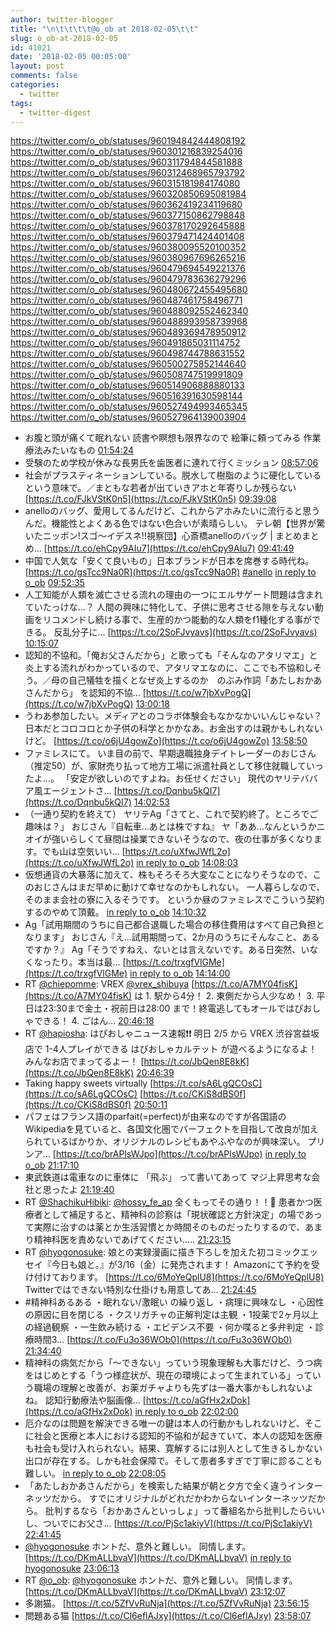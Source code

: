 ```yaml
---
author: twitter-blogger
title: "\n\t\t\t\t@o_ob at 2018-02-05\t\t"
slug: o_ob-at-2018-02-05
id: 41021
date: '2018-02-05 00:05:00'
layout: post
comments: false
categories:
  - twitter
tags:
  - twitter-digest
---
```


https://twitter.com/o_ob/statuses/960194842444808192 https://twitter.com/o_ob/statuses/960301216839254016 https://twitter.com/o_ob/statuses/960311794844581888 https://twitter.com/o_ob/statuses/960312468965793792 https://twitter.com/o_ob/statuses/960315181984174080 https://twitter.com/o_ob/statuses/960320850695081984 https://twitter.com/o_ob/statuses/960362419234119680 https://twitter.com/o_ob/statuses/960377150862798848 https://twitter.com/o_ob/statuses/960378170292645888 https://twitter.com/o_ob/statuses/960379471424401408 https://twitter.com/o_ob/statuses/960380095520100352 https://twitter.com/o_ob/statuses/960380967696265216 https://twitter.com/o_ob/statuses/960479694549221376 https://twitter.com/o_ob/statuses/960479783636279296 https://twitter.com/o_ob/statuses/960480672455495680 https://twitter.com/o_ob/statuses/960487461758496771 https://twitter.com/o_ob/statuses/960488092552462340 https://twitter.com/o_ob/statuses/960488993958739968 https://twitter.com/o_ob/statuses/960489369478950912 https://twitter.com/o_ob/statuses/960491865031114752 https://twitter.com/o_ob/statuses/960498744788631552 https://twitter.com/o_ob/statuses/960500275852144640 https://twitter.com/o_ob/statuses/960508747519991809 https://twitter.com/o_ob/statuses/960514906888880133 https://twitter.com/o_ob/statuses/960516391630598144 https://twitter.com/o_ob/statuses/960527494993465345 https://twitter.com/o_ob/statuses/960527964139003904  

*   お腹と頭が痛くて眠れない 読書や瞑想も限界なので 絵筆に頼ってみる 作業療法みたいなもの [01:54:24](https://twitter.com/o_ob/statuses/960194842444808192)
*   受験のため学校が休みな長男氏を歯医者に連れて行くミッション [08:57:06](https://twitter.com/o_ob/statuses/960301216839254016)
*   社会がプラスティネーションしている。脱水して樹脂のように硬化しているという意味で。／まともな若者が出ていきアホと年寄りしか残らない [https://t.co/FJkVStK0n5](https://t.co/FJkVStK0n5) [09:39:08](https://twitter.com/o_ob/statuses/960311794844581888)
*   anelloのバッグ、愛用してるんだけど、これからアホみたいに流行ると思うんだ。機能性とよくある色ではない色合いが素晴らしい。 テレ朝【世界が驚いたニッポン!スゴ～イデスネ!!視察団】心斎橋anelloのバッグ | まとめまとめ… [https://t.co/ehCpy9AIu7](https://t.co/ehCpy9AIu7) [09:41:49](https://twitter.com/o_ob/statuses/960312468965793792)
*   中国で人気な「安くて良いもの」日本ブランドが日本を席巻する時代ね。 [https://t.co/gsTcc9Na0R](https://t.co/gsTcc9Na0R) [#anello](https://twitter.com/search?q=%23anello&src=hash) [in reply to o_ob](https://twitter.com/o_ob/statuses/960312468965793792) [09:52:35](https://twitter.com/o_ob/statuses/960315181984174080)
*   人工知能が人類を滅亡させる流れの理由の一つにエルサゲート問題は含まれていたっけな…？ 人間の興味に特化して、子供に思考させる隙を与えない動画をリコメンドし続ける事で、生産的かつ能動的な人類をf1種化する事ができる。 反乱分子に… [https://t.co/2SoFJvyavs](https://t.co/2SoFJvyavs) [10:15:07](https://twitter.com/o_ob/statuses/960320850695081984)
*   認知的不協和。「俺お父さんだから」と歌っても「そんなのアタリマエ」と炎上する流れがわかっているので、アタリマエなのに、ここでも不協和しそう。／母の自己犠牲を描くとなぜ炎上するのか　のぶみ作詞「あたしおかあさんだから」 を認知的不協… [https://t.co/w7jbXvPogQ](https://t.co/w7jbXvPogQ) [13:00:18](https://twitter.com/o_ob/statuses/960362419234119680)
*   うわあ参加したい。メディアとのコラボ体験会もなかなかいいんじゃない？日本だとコロコロとか子供の科学とかかなあ。お金出すのは親かもしれないけど。 [https://t.co/o6jU4gowZo](https://t.co/o6jU4gowZo) [13:58:50](https://twitter.com/o_ob/statuses/960377150862798848)
*   ファミレスにて。 いま目の前で、早期退職独身デイトレーダーのおじさん（推定50）が、家財売り払って地方工場に派遣社員として移住就職していったよ…。 「安定が欲しいのですよね。お任せください」 現代のヤリテババア風エージェントさ… [https://t.co/Dqnbu5kQI7](https://t.co/Dqnbu5kQI7) [14:02:53](https://twitter.com/o_ob/statuses/960378170292645888)
*   （一通り契約を終えて） ヤリテAg「さてと、これで契約終了。ところでご趣味は？」 おじさん『自転車…あとは株ですね』 ヤ「ああ…なんというかニオイが強いらしくて昼間は操業できないそうなので、夜の仕事が多くなります。でも山は空気いい… [https://t.co/uXfwJWfL2o](https://t.co/uXfwJWfL2o) [in reply to o_ob](https://twitter.com/o_ob/statuses/960378170292645888) [14:08:03](https://twitter.com/o_ob/statuses/960379471424401408)
*   仮想通貨の大暴落に加えて、株もそろそろ大変なことになりそうなので、このおじさんはまだ早めに動けて幸せなのかもしれない。 一人暮らしなので、そのまま会社の寮に入るそうです。 というか昼のファミレスでこういう契約するのやめて頂戴。 [in reply to o_ob](https://twitter.com/o_ob/statuses/960379471424401408) [14:10:32](https://twitter.com/o_ob/statuses/960380095520100352)
*   Ag「試用期間のうちに自己都合退職した場合の移住費用はすべて自己負担となります」 おじさん『え…試用期間って、2か月のうちにそんなこと、あるですか？』 Ag「そうですねえ、ないとは言えないです。ある日突然、いなくなったり。本当は最… [https://t.co/trxgfVlGMe](https://t.co/trxgfVlGMe) [in reply to o_ob](https://twitter.com/o_ob/statuses/960380095520100352) [14:14:00](https://twitter.com/o_ob/statuses/960380967696265216)
*   RT [@chiepomme](https://twitter.com/chiepomme): VREX [@vrex_shibuya](https://twitter.com/vrex_shibuya) [https://t.co/A7MY04fisK](https://t.co/A7MY04fisK) は 1\. 駅から4分！ 2\. 東側だから人少なめ！ 3\. 平日は23:30まで金土・祝前日は28:00 まで！終電逃してもオールではぴおしゃできる！ 4\. ごはん… [20:46:18](https://twitter.com/o_ob/statuses/960479694549221376)
*   RT [@hapiosha](https://twitter.com/hapiosha): はぴおしゃニュース速報❗❗ 明日 2/5 から VREX 渋谷宮益坂店で 1-4人プレイができる はぴおしゃカルテット が遊べるようになるよ！みんなお店でまってるよー！ [https://t.co/JbQen8E8kK](https://t.co/JbQen8E8kK) [20:46:39](https://twitter.com/o_ob/statuses/960479783636279296)
*   Taking happy sweets virtually [https://t.co/sA6LgQCOsC](https://t.co/sA6LgQCOsC) [https://t.co/CKiS8dBS0f](https://t.co/CKiS8dBS0f) [20:50:11](https://twitter.com/o_ob/statuses/960480672455495680)
*   パフェはフランス語のparfait(=perfect)が由来なのですが各国語のWikipediaを見ていると、各国文化圏でパーフェクトを目指して改良が加えられているばかりか、オリジナルのレシピもあやふやなのが興味深い。 プリンア… [https://t.co/brAPlsWJpo](https://t.co/brAPlsWJpo) [in reply to o_ob](https://twitter.com/o_ob/statuses/960480672455495680) [21:17:10](https://twitter.com/o_ob/statuses/960487461758496771)
*   東武鉄道は電車なのに車体に 「飛ぶ」 って書いてあって マジ上昇思考な会社と思ったよ [21:19:40](https://twitter.com/o_ob/statuses/960488092552462340)
*   RT [@ShachikuHibiki](https://twitter.com/ShachikuHibiki): [@hossy_fe_ap](https://twitter.com/hossy_fe_ap) 全くもってその通り！！👏 患者かつ医療者として補足すると、精神科の診察は「現状確認と方針決定」の場であって実際に治すのは薬とか生活習慣とか時間そのものだったりするので、あまり精神科医を責めないであげてください..… [21:23:15](https://twitter.com/o_ob/statuses/960488993958739968)
*   RT [@hyogonosuke](https://twitter.com/hyogonosuke): 娘との実録漫画に描き下ろしを加えた初コミックエッセイ『今日も娘と。』が3/16（金）に発売されます！ Amazonにて予約を受け付けております。 [https://t.co/6MoYeQplU8](https://t.co/6MoYeQplU8) Twitterではできない特別な仕掛けも用意してあ… [21:24:45](https://twitter.com/o_ob/statuses/960489369478950912)
*   #精神科あるある ・眠れない/激眠い の繰り返し ・病理に興味なし ・心因性の原因に目を閉じる ・クスリガチャの正解判定は主観 ・1投薬で2ヶ月以上の経過観察 ・一生飲み続ける ・エビデンス不要 ・何か喋ると多弁判定 ・診療時間3… [https://t.co/Fu3o36WOb0](https://t.co/Fu3o36WOb0) [21:34:40](https://twitter.com/o_ob/statuses/960491865031114752)
*   精神科の病気だから「〜できない」っていう現象理解も大事だけど、うつ病をはじめとする「うつ様症状が、現在の環境によって生まれている」っていう職場の理解と改善が、お薬ガチャよりも先ずは一番大事かもしれないよね。 認知行動療法や脳画像… [https://t.co/aGfHx2xDok](https://t.co/aGfHx2xDok) [in reply to o_ob](https://twitter.com/o_ob/statuses/960491865031114752) [22:02:00](https://twitter.com/o_ob/statuses/960498744788631552)
*   厄介なのは問題を解決できる唯一の鍵は本人の行動かもしれないけど、そこに社会と医療と本人における認知的不協和が起きていて、本人の認知を医療も社会も受け入れられない。結果、寛解するには別人として生きるしかない出口が存在する。しかも社会保障で。そして患者多すぎで丁寧に診ることも難しい。 [in reply to o_ob](https://twitter.com/o_ob/statuses/960491865031114752) [22:08:05](https://twitter.com/o_ob/statuses/960500275852144640)
*   「あたしおかあさんだから」を検索した結果が朝と夕方で全く違うインターネッツだから。 すでにオリジナルがどれだかわからないインターネッツだから。 批判するなら「おかあさんといっしょ」って番組名から批判したらいいし、ついでにお父さ… [https://t.co/PjSc1akiyV](https://t.co/PjSc1akiyV) [22:41:45](https://twitter.com/o_ob/statuses/960508747519991809)
*   [@hyogonosuke](https://twitter.com/hyogonosuke) ホントだ、意外と難しい。 同情します。 [https://t.co/DKmALLbvaV](https://t.co/DKmALLbvaV) [in reply to hyogonosuke](https://twitter.com/hyogonosuke/statuses/960489091128160256) [23:06:13](https://twitter.com/o_ob/statuses/960514906888880133)
*   RT [@o_ob](https://twitter.com/o_ob): [@hyogonosuke](https://twitter.com/hyogonosuke) ホントだ、意外と難しい。 同情します。 [https://t.co/DKmALLbvaV](https://t.co/DKmALLbvaV) [23:12:07](https://twitter.com/o_ob/statuses/960516391630598144)
*   多謝猫。 [https://t.co/5ZfVvRuNja](https://t.co/5ZfVvRuNja) [23:56:15](https://twitter.com/o_ob/statuses/960527494993465345)
*   問題ある猫 [https://t.co/Cl6eflAJxy](https://t.co/Cl6eflAJxy) [23:58:07](https://twitter.com/o_ob/statuses/960527964139003904)